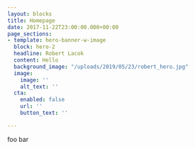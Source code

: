 ```yaml
---
layout: blocks
title: Homepage
date: 2017-11-22T23:00:00.000+00:00
page_sections:
- template: hero-banner-w-image
  block: hero-2
  headline: Robert Lacok
  content: Hello
  background_image: "/uploads/2019/05/23/robert_hero.jpg"
  image:
    image: ''
    alt_text: ''
  cta:
    enabled: false
    url: ''
    button_text: ''

---
```

foo bar